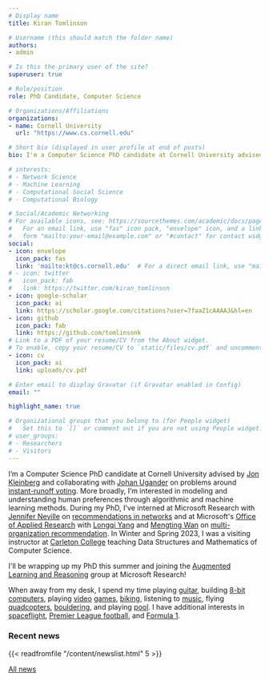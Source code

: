 ```yaml
---
# Display name
title: Kiran Tomlinson

# Username (this should match the folder name)
authors:
- admin

# Is this the primary user of the site?
superuser: true

# Role/position
role: PhD Candidate, Computer Science

# Organizations/Affiliations
organizations:
- name: Cornell University
  url: "https://www.cs.cornell.edu"

# Short bio (displayed in user profile at end of posts)
bio: I'm a Computer Science PhD candidate at Cornell University advised by [Jon Kleinberg](https://www.cs.cornell.edu/home/kleinber/), researching social choice and preference learning.

# interests:
# - Network Science
# - Machine Learning
# - Computational Social Science
# - Computational Biology

# Social/Academic Networking
# For available icons, see: https://sourcethemes.com/academic/docs/page-builder/#icons
#   For an email link, use "fas" icon pack, "envelope" icon, and a link in the
#   form "mailto:your-email@example.com" or "#contact" for contact widget.
social:
- icon: envelope
  icon_pack: fas
  link: 'mailto:kt@cs.cornell.edu'  # For a direct email link, use "mailto:test@example.org".
# - icon: twitter
#   icon_pack: fab
#   link: https://twitter.com/kiran_tomlinson
- icon: google-scholar
  icon_pack: ai
  link: https://scholar.google.com/citations?user=7faaZ1cAAAAJ&hl=en
- icon: github
  icon_pack: fab
  link: https://github.com/tomlinsonk
# Link to a PDF of your resume/CV from the About widget.
# To enable, copy your resume/CV to `static/files/cv.pdf` and uncomment the lines below.
- icon: cv
  icon_pack: ai
  link: uploads/cv.pdf

# Enter email to display Gravatar (if Gravatar enabled in Config)
email: ""

highlight_name: true

# Organizational groups that you belong to (for People widget)
#   Set this to `[]` or comment out if you are not using People widget.
# user_groups:
# - Researchers
# - Visitors
---
```


I’m a Computer Science PhD candidate at Cornell University advised by [Jon Kleinberg](https://www.cs.cornell.edu/home/kleinber/) and collaborating with [Johan Ugander](https://web.stanford.edu/~jugander/) on problems around [instant-runoff voting](category/voting/). More broadly, I’m interested in modeling and understanding human preferences through algorithmic and machine learning methods. During my PhD, I've interned at Microsoft Research with [Jennifer Neville](https://www.cs.purdue.edu/homes/neville/) on [recommendations in networks](http://cs.cornell.edu/~kt/publication/2023-tomlinson-workplace-recommendation/) and at Microsoft's [Office of Applied Research](https://www.microsoft.com/en-us/research/group/office-of-applied-research/) with [Longqi Yang](https://ylongqi.com/) and [Mengting Wan](https://mengtingwan.github.io/) on [multi-organization recommendation](https://www.cs.cornell.edu/~kt/publication/2023-tomlinson-targeted-training/). In Winter and Spring 2023, I was a visiting instructor at [Carleton College](https://www.carleton.edu/computer-science/) teaching Data Structures and Mathematics of Computer Science. 

I'll be wrapping up my PhD this summer and joining the [Augmented Learning and Reasoning](https://www.microsoft.com/en-us/research/group/augmented-learning-and-reasoning/) group at Microsoft Research!


When away from my desk, I spend my time playing [guitar](guitar), building [8-bit computers](category/6502/), playing [video](https://www.metacritic.com/game/celeste/) [games](https://www.metacritic.com/game/metroid-dread/), [biking](https://www.bbc.com/news/uk-scotland-44494577), listening to [music](https://youtu.be/SKJ5JyuP7WY), flying [quadcopters](https://google.com/search?tbm=isch&q=armattan+chameleon+build), [bouldering](https://scl.cornell.edu/coe/lindseth-climbing-center), and playing [pool](https://wpapool.com/rules-of-play/). I have additional interests in [spaceflight](https://www.nasa.gov/reference/orion-spacecraft/), [Premier League football](https://www.premierleague.com), and [Formula 1](https://www.formula1.com).


### Recent news

{{< readfromfile "/content/newslist.html" 5 >}} 

<a href="news/">All news <i class="fas fa-arrow-right"></i></a>

<!-- I did my undergrad at Carleton College in the lovely town of Northfield, MN. At Carleton, I worked with [David Liben-Nowell](http://cs.carleton.edu/faculty/dlibenno/) on algorithms for [reconstructing the spread of chain-letter emails]({{< ref "/publication/2020-commins-diverging-string-sequences" >}}) and [Layla Oesper](http://www.cs.carleton.edu/faculty/loesper/) on problems related to [inferring the evolutionary history of cancer tumors]({{< ref "/categories/computational-biology">}}). My undergraduate capstone projects ("comps") were [a survey of blockchains](http://cs.carleton.edu/cs_comps/1819/jondich3/final-results/pages/home.html), advised by [Jeff Ondich](http://cs.carleton.edu/faculty/jondich/), and lectures on [the combinatorics of symmetric functions](https://bookstore.ams.org/stml-91), advised by [Eric Egge](https://www.ericegge.net).  -->

